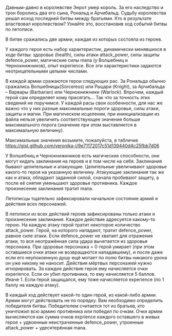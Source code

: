 Давным-давно в королевстве Энрот умер король. За его наследство и трон боролись два его сына, Рональд и Арчибальд. Судьбу королевства решал исход последней битвы между братьями. Кто в результате властвовал королевством? Узнайте это, восстановив ход событий битвы по летописи.

В битве сражались две армии, каждая из которых состояла из героев.

У каждого героя есть набор характеристик, динамически менявшихся в ходе битвы: здоровье (health), силы атаки attack_power, силы защиты defence_power, магические силы mana (у Волшебниц и Чернокнижников), опыт experience. Все эти характеристики задаются неотрицательными целыми числами.

В каждой армии сражаются герои следующих рас. За Рональда обычно сражались Волшебницы(Sorceress) или Рыцари (Knight), за Арчибальда – Варвары (Barbarian) или Чернокнижники (Warlock). Впрочем, каждый герой сам определяет кому присягать... Так что за точность этих сведений не поручимся. У каждой расы свои особенности, для нас же важно что у них разные максимальные пороги здоровья, силы атаки, защиты и магии. При магическом исцелении, при ининциализации из файла нельзя увеличить соответствующее значение больше максимального порога (значение при этом выставляется в максимальную величину).

Максимальные значения возьмите, пожалуйста, в табличке https://gist.github.com/veronika-i/9e71172017c51d139440d4c25fbb7d06

У Волшебниц и Чернокнижкников есть магические способности, они могут кидать заклинания на героев и в том числе на себя. Заклинания бывают целительные и атакующие. Целительные увеличивают здоровье какого-то героя на указанную величину. Атакующие заклинания так же как и атака, обладают заданной силой, сначала пробивают защиту, а после её снятия уменьшают здоровье противника. Каждое произнесение заклинания тратит mana.

Летописцы тщательно зафиксировали начальное состояние армий и действия всех персонажей.

В летописи из всех действий героев зафиксированы только атаки и произнесение заклинания. Каждое действие адресуется какому-то герою. На каждую атаку герой тратит некоторое количество attack_power. Герой, на которого нападают, тратит defence_power, равное силе атаки. Если defence_power не хватает для отражения атаки, то вся неотражённая сила удара вычетается из здоровья персонажа. При здоровье персонажа = 0 герой умирает (при этом оставшиеся очки атаки не возвращаются нападавшему), и после даже если его неупокоенную душу ещё мотает по полю битвы никакого урона он уже никому не наносит. Действия мёртвых персонажей нужно игнорировать. За каждое действие героя ему начисляется очки experience. Если он убил противника, то ему начисляется 5 баллов. Иначе 1. Если герой защищался, ему тоже начисляется experience (по 1 баллу на каждую атаку).

В каждый ход действует какой-то один герой, из какой-либо армии. Армии могут действовать не по порядку. Вам необходимо определить победителя битвы. Победителем считается тот из братьев, кто уничтожил всю армию противника или победил по очкам. Очки армии вычисляются как сумма очков exprience каждого оставшего в живых героя + удвоенные неистраченные defence_power, утроенные attack_power + удесятерённая mana.
